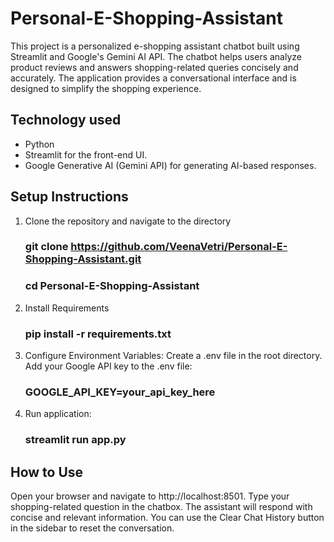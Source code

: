 # Personal-E-Shopping-Assistant

This project is a personalized e-shopping assistant chatbot built using Streamlit and Google's Gemini AI API. The chatbot helps users analyze product reviews and answers shopping-related queries concisely and accurately. The application provides a conversational interface and is designed to simplify the shopping experience.

## Technology used
- Python
- Streamlit for the front-end UI.
- Google Generative AI (Gemini API) for generating AI-based responses.
  
## Setup Instructions
1. Clone the repository and navigate to the directory
   
    ### git clone https://github.com/VeenaVetri/Personal-E-Shopping-Assistant.git
    ### cd Personal-E-Shopping-Assistant

2. Install Requirements
    ### pip install -r requirements.txt

3. Configure Environment Variables:
    Create a .env file in the root directory.
    Add your Google API key to the .env file:
    ### GOOGLE_API_KEY=your_api_key_here
4. Run application:
    ### streamlit run app.py

## How to Use
Open your browser and navigate to http://localhost:8501.
Type your shopping-related question in the chatbox.
The assistant will respond with concise and relevant information.
You can use the Clear Chat History button in the sidebar to reset the conversation.


